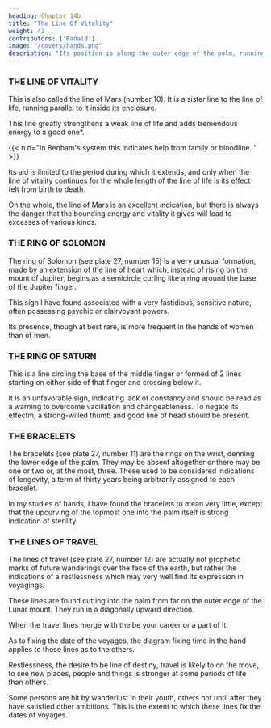 ```yaml
---
heading: Chapter 14b
title: "The Line Of Vitality"
weight: 42
contributors: ['Ranald']
image: "/covers/hands.png"
description: "Its position is along the outer edge of the palm, running vertically from the Lunar mount to the mount of Mercury."
---
```



### THE LINE OF VITALITY

This is also called the line of Mars (number 10). It is a sister line to the line of life, running parallel to it inside its enclosure.

This line greatly strengthens a weak line of life and adds tremendous energy to a good one*.

{{< n n="In Benham's system this indicates help from family or bloodline. " >}}

Its aid is limited to the period during which it extends, and only when the line of vitality continues for the whole length of the line of life is its effect felt from birth to death. 

On the whole, the line of Mars is an excellent indication, but there is always the danger that the bounding energy and vitality it gives will lead to excesses of various kinds.


### THE RING OF SOLOMON

The ring of Solomon (see plate 27, number 15) is a very unusual formation, made by an extension of the line of heart which, instead of rising on the mount of Jupiter, begins as a semicircle curling like a ring around the base of the Jupiter finger.

This sign I have found associated with a very fastidious, sensitive nature, often possessing psychic or clairvoyant powers. 

Its presence, though at best rare, is more frequent in the hands of women than of men.


### THE RING OF SATURN

This is a line circling the base of the middle finger or formed of 2 lines starting on either side of that finger and crossing below it. 

It is an unfavorable sign, indicating lack of constancy and should be read as a warning to overcome vacillation and changeableness. To negate its effectm, a strong-willed thumb and good line of head should be present.


### THE BRACELETS

The bracelets (see plate 27, number 11) are the rings on the wrist, denning the lower edge of the palm. They may be absent altogether or there may be one or two or, at the most, three. These used to be considered indications of longevity, a term of thirty years being arbitrarily assigned to each bracelet. 

In my studies of hands, I have found the bracelets to mean very little, except that the upcurving of the topmost one into the palm itself is strong indication of sterility.


### THE LINES OF TRAVEL

The lines of travel (see plate 27, number 12) are actually not prophetic marks of future wanderings over the face of the earth, but rather the indications of a restlessness which may very well find its expression in voyagings.

These lines are found cutting into the palm from far on the outer edge of the Lunar mount. They run in a
diagonally upward direction. 

When the travel lines merge with the be your career or a part of it. 

As to fixing the date of the voyages, the diagram fixing time in the hand applies to these lines as to the others. 

Restlessness, the desire to be line of destiny, travel is likely to on the move, to see new places, people and things is stronger at some periods of life than others. 

Some persons are hit by wanderlust in their youth, others not until after they have satisfied other ambitions. This is the extent to which these lines fix the dates of voyages.
